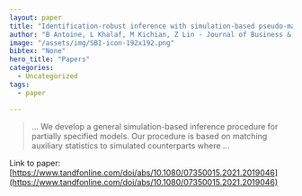 ```yaml
---
layout: paper
title: "Identification-robust inference with simulation-based pseudo-matching"
author: "B Antoine, L Khalaf, M Kichian, Z Lin - Journal of Business & …, 2023 - Taylor & Francis"
image: "/assets/img/SBI-icon-192x192.png"
bibtex: "None"
hero_title: "Papers"
categories:
  - Uncategorized
tags:
  - paper

---
```

>… We develop a general simulation-based inference procedure for partially specified models. Our procedure is based on matching auxiliary statistics to simulated counterparts where …

Link to paper: [https://www.tandfonline.com/doi/abs/10.1080/07350015.2021.2019046](https://www.tandfonline.com/doi/abs/10.1080/07350015.2021.2019046)


